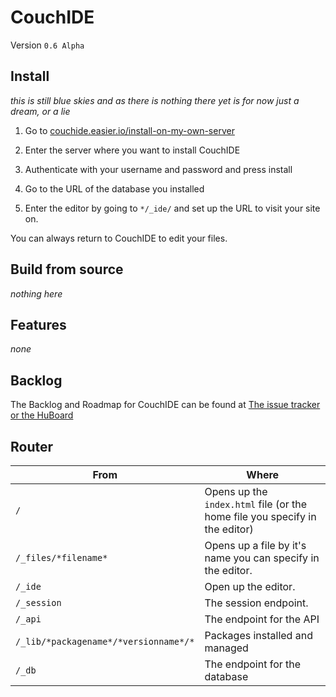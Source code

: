CouchIDE
========
Version `0.6 Alpha`

Install
-------
*this is still blue skies and as there is nothing there yet is for now just a dream, or a lie*

1. Go to [couchide.easier.io/install-on-my-own-server](http://couchide.easier.io/install-on-my-own-server)

2. Enter the server where you want to install CouchIDE

3. Authenticate with your username and password and press install

4. Go to the URL of the database you installed

5. Enter the editor by going to `*/_ide/` and set up the URL to visit your site on.

You can always return to CouchIDE to edit your files.

Build from source
-----------------
*nothing here*

Features
--------
*none*

Backlog
-------
The Backlog and Roadmap for CouchIDE can be found at [The issue tracker or the HuBoard](https://huboard.com/EasierIO/CouchIDE/#/)

Router
------
| From | Where
| --- | ---
| `/` | Opens up the `index.html` file (or the home file you specify in the editor)
| `/_files/*filename*` | Opens up a file by it's name you can specify in the editor.
| `/_ide` | Open up the editor.
| `/_session` | The session endpoint.
| `/_api` | The endpoint for the API
| `/_lib/*packagename*/*versionname*/*` | Packages installed and managed
| `/_db` | The endpoint for the database
